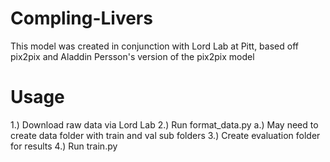 # Compling-Livers
This model was created in conjunction with Lord Lab at Pitt, based off pix2pix and Aladdin Persson's version of the pix2pix model

# Usage
1.) Download raw data via Lord Lab
2.) Run format_data.py
  a.) May need to create data folder with train and val sub folders
3.) Create evaluation folder for results
4.) Run train.py

